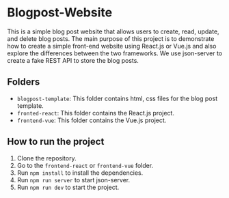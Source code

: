 # Blogpost-Website
This is a simple blog post website that allows users to create, read, update, and delete blog posts. The main purpose of this project is to demonstrate how to create a simple front-end website using React.js or Vue.js and also explore the differences between the two frameworks. We use json-server to create a fake REST API to store the blog posts.

## Folders
- `blogpost-template`: This folder contains html, css files for the blog post template.
- `fronted-react`: This folder contains the React.js project.
- `frontend-vue`: This folder contains the Vue.js project.

## How to run the project
1. Clone the repository.
2. Go to the `frontend-react` or `frontend-vue` folder.
3. Run `npm install` to install the dependencies.
4. Run `npm run server` to start json-server.
5. Run `npm run dev` to start the project.
